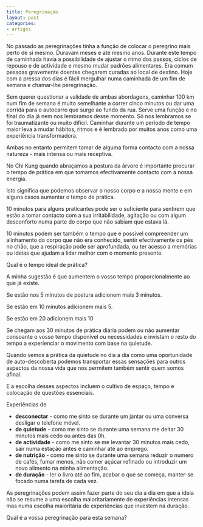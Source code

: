 ```yaml
---
title: Peregrinação
layout: post
categories:
- artigos
---
```

No passado as peregrinações tinha a função de colocar o peregrino mais perto de si mesmo. Duravam meses e até mesmo
anos. Durante este tempo de caminhada havia a possibilidade de ajustar o ritmo dos passos, ciclos de repouso e de
actividade e mesmo mudar padrões alimentares. Era comum pessoas gravemente doentes chegarem curadas ao local de
destino. Hoje com a pressa dos dias é fácil mergulhar numa caminhada de um fim de semana e chamar-lhe peregrinação. 

Sem querer questionar a validade de ambas abordagens, caminhar 100 km num fim de semana é muito semelhante a correr
cinco minutos ou dar uma corrida para o autocarro que surge ao fundo da rua. Serve uma função e no final do dia já nem
nos lembramos desse momento. Só nos lembramos se foi traumatizante ou muito difícil. Caminhar durante um período de
tempo maior leva a mudar hábitos, ritmos e é lembrado por muitos anos como uma experiência transformadora.

Ambas no entanto permitem tomar de alguma forma contacto com a nossa natureza - mais intensa ou mais receptiva. 

No Chi Kung quando abraçamos a postura da árvore é importante procurar o tempo de prática em que tomamos
efectivamente contacto com a nossa energia.

Isto significa que podemos observar o nosso corpo e a nossa mente e em alguns casos aumentar o tempo
de prática. 

10 minutos para alguns praticantes pode ser o suficiente para sentirem que estão a tomar contacto com a sua
irritabilidade, agitação ou com algum desconforto numa parte do corpo que não sabiam que estava lá.

10 minutos podem ser também o tempo que é possível compreender um alinhamento do corpo que não era conhecido, sentir
efectivamente os pés no chão, que a respiração pode ser aprofundada, ou ter acesso a memórias ou ideias que ajudam a
lidar melhor com o momento presente. 

Qual é o tempo ideal de prática? 

A minha sugestão é que aumentem o vosso tempo proporcionalmente ao que já existe. 

Se estão nos 5 minutos de postura adicionem mais 3 minutos.

Se estão em 10 minutos adicionem mais 5.

Se estão em 20 adicionem mais 10 

Se chegam aos 30 minutos de prática diária podem ou não aumentar consoante o vosso tempo disponível ou necessidades e
invistam o resto do tempo a experienciar o movimento com base na quietude. 

Quando vemos a prática da quietude no dia a dia como uma oportunidade de auto-descoberta podemos transportar essas
sensações para outros aspectos da nossa vida que nos permitem também sentir quem somos afinal. 

E a escolha desses aspectos incluem o cultivo de espaço, tempo e colocação de questões essenciais.

Experiências de 

+ **desconectar** - como me sinto se durante um jantar ou uma conversa desligar o telefone móvel.
+ **de quietude** - como me sinto se durante uma semana me deitar 30 minutos mais cedo ou antes das 0h.
+ **de actividade** - como me sinto se me levantar 30 minutos mais cedo, sair numa estação antes e caminhar até ao emprego.
+ **de nutrição** - como me sinto se durante uma semana reduzir o numero de cafés, fumar menos, não comer açúcar refinado ou
introduzir um novo alimento na minha alimentação. 
+ **de duração** - ler o livro até ao fim, acabar o que se começa, manter-se focado numa tarefa de cada vez. 

As peregrinações podem assim fazer parte do seu dia a dia em que a ideia não se resume a uma escolha maioritariamente de
experiências intensas mas numa escolha maioritária de experiências que investem na duração.

Qual é a vossa peregrinação para esta semana?
